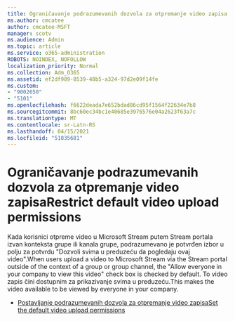 ```yaml
---
title: Ograničavanje podrazumevanih dozvola za otpremanje video zapisa
ms.author: cmcatee
author: cmcatee-MSFT
manager: scotv
ms.audience: Admin
ms.topic: article
ms.service: o365-administration
ROBOTS: NOINDEX, NOFOLLOW
localization_priority: Normal
ms.collection: Adm_O365
ms.assetid: ef2df989-8539-48b5-a324-97d2e09f14fe
ms.custom:
- "9002650"
- "5101"
ms.openlocfilehash: f6622deada7e652bdad86cd95f1564f22634e7b8
ms.sourcegitcommit: 8bc60ec34bc1e40685e3976576e04a2623f63a7c
ms.translationtype: MT
ms.contentlocale: sr-Latn-RS
ms.lasthandoff: 04/15/2021
ms.locfileid: "51835681"
---
```

# <a name="restrict-default-video-upload-permissions"></a><span data-ttu-id="d3503-102">Ograničavanje podrazumevanih dozvola za otpremanje video zapisa</span><span class="sxs-lookup"><span data-stu-id="d3503-102">Restrict default video upload permissions</span></span>

<span data-ttu-id="d3503-103">Kada korisnici otpreme video u Microsoft Stream putem Stream portala izvan konteksta grupe ili kanala grupe, podrazumevano je potvrđen izbor u polju za potvrdu "Dozvoli svima u preduzeću da pogledaju ovaj video".</span><span class="sxs-lookup"><span data-stu-id="d3503-103">When users upload a video to Microsoft Stream via the Stream portal outside of the context of a group or group channel, the "Allow everyone in your company to view this video" check box is checked by default.</span></span> <span data-ttu-id="d3503-104">To video zapis čini dostupnim za prikazivanje svima u preduzeću.</span><span class="sxs-lookup"><span data-stu-id="d3503-104">This makes the video available to be viewed by everyone in your company.</span></span>

- [<span data-ttu-id="d3503-105">Postavljanje podrazumevanih dozvola za otpremanje video zapisa</span><span class="sxs-lookup"><span data-stu-id="d3503-105">Set the default video upload permissions</span></span>](https://docs.microsoft.com/stream/default-video-permissions)
